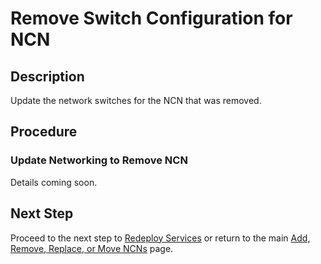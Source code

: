 # Remove Switch Configuration for NCN

## Description

Update the network switches for the NCN that was removed.

## Procedure

### Update Networking to Remove NCN

Details coming soon.

## Next Step

Proceed to the next step to [Redeploy Services](Redeploy_Services.md) or return to the main [Add, Remove, Replace, or Move NCNs](../Add_Remove_Replace_NCNs.md) page.
